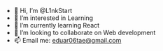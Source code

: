 - 👋 Hi, I’m @L1nkStart
- 👀 I’m interested in Learning 
- 🌱 I’m currently learning React
- 💞️ I’m looking to collaborate on Web development
- 📫 Email me: eduar06tae@gmail.com 

<!---
L1nkStart/L1nkStart is a ✨ special ✨ repository because its `README.md` (this file) appears on your GitHub profile.
You can click the Preview link to take a look at your changes.
--->
